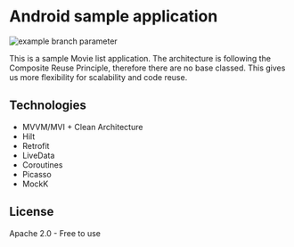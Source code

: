 # Android sample application
![example branch parameter](https://github.com/gyorgygabor/clean_architecture/actions/workflows/pushEvent.yml/badge.svg?branch=main)

This is a sample Movie list application. The architecture is following the Composite Reuse Principle, therefore there are no base classed. This gives us more flexibility for scalability and code reuse. 

## Technologies

- MVVM/MVI + Clean Architecture
- Hilt
- Retrofit
- LiveData
- Coroutines
- Picasso
- MockK

## License

Apache 2.0 -
Free to use
